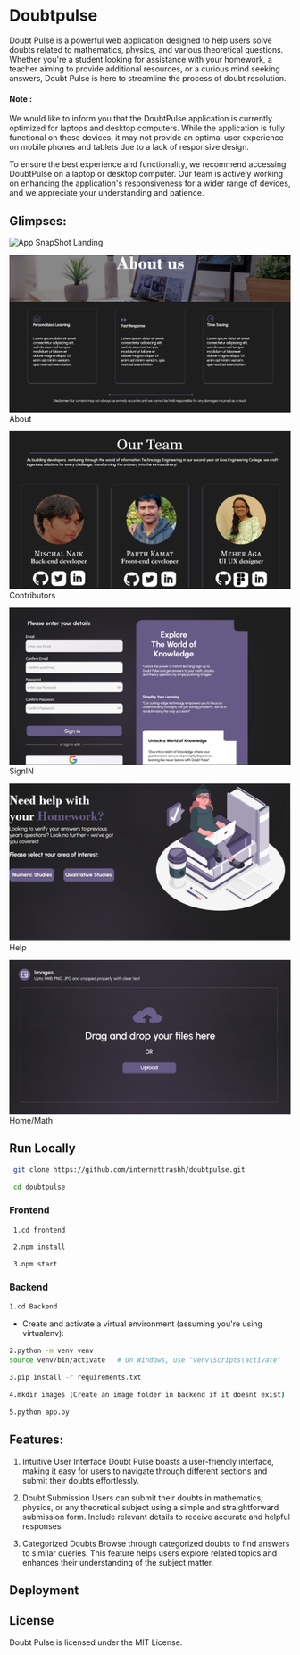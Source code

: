 # Doubtpulse

Doubt Pulse is a powerful web application designed to help users solve doubts related to mathematics, physics, and various theoretical questions. Whether you're a student looking for assistance with your homework, a teacher aiming to provide additional resources, or a curious mind seeking answers, Doubt Pulse is here to streamline the process of doubt resolution.


#### Note :

We would like to inform you that the DoubtPulse application is currently optimized for laptops and desktop computers. While the application is fully functional on these devices, it may not provide an optimal user experience on mobile phones and tablets due to a lack of responsive design.

To ensure the best experience and functionality, we recommend accessing DoubtPulse on a laptop or desktop computer. Our team is actively working on enhancing the application's responsiveness for a wider range of devices, and we appreciate your understanding and patience.

## Glimpses:
![App SnapShot](https://github.com/internettrashh/doubtpulse/blob/main/Readmechitta/Landing.png) Landing

![App SnapShot](./readmechitta//About.png) About

![App SnapShot](./readmechitta//Contributors.png) Contributors

![App SnapShot](./readmechitta//Sign%20in.png) SignIN

![App SnapShot](./readmechitta//Help.png) Help

![App SnapShot](./readmechitta//home.math-sub.png) Home/Math


## Run Locally

``` bash
 git clone https://github.com/internettrashh/doubtpulse.git
```
```bash
 cd doubtpulse
```
### Frontend
``` bash
 1.cd frontend
```
```bash
 2.npm install
```
```bash
 3.npm start
```
### Backend
```bash
1.cd Backend
```
* Create and activate a virtual environment (assuming you're using virtualenv):
``` bash
2.python -m venv venv
source venv/bin/activate   # On Windows, use "venv\Scripts\activate"
```
```bash
3.pip install -r requirements.txt
```
```bash
4.mkdir images (Create an image folder in backend if it doesnt exist)
```
```bash
5.python app.py
```


## Features:

1. Intuitive User Interface
Doubt Pulse boasts a user-friendly interface, making it easy for users to navigate through different sections and submit their doubts effortlessly.

2. Doubt Submission
Users can submit their doubts in mathematics, physics, or any theoretical subject using a simple and straightforward submission form. Include relevant details to receive accurate and helpful responses.

3. Categorized Doubts
Browse through categorized doubts to find answers to similar queries. This feature helps users explore related topics and enhances their understanding of the subject matter.


## Deployment



## License

Doubt Pulse is licensed under the MIT License.


